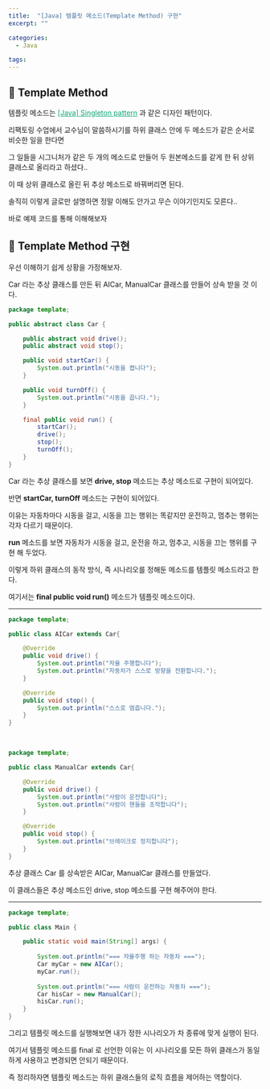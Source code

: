 ```yaml
---
title:  "[Java] 템플릿 메소드(Template Method) 구현"
excerpt: ""

categories:
  - Java

tags:
---
```


## 🥟 Template Method

템플릿 메소드는 <a href="https://nam-ki-bok.github.io/java/Java_singleton/" style="color:#0FA678">[Java] Singleton pattern</a> 과 같은 디자인 패턴이다.

리팩토링 수업에서 교수님이 말씀하시기를 하위 클래스 안에 두 메소드가 같은 순서로 비슷한 일을 한다면

그 일들을 시그니처가 같은 두 개의 메소드로 만들어 두 원본메소드를 같게 한 뒤 상위 클래스로 올리라고 하셨다..

이 때 상위 클래스로 올린 뒤 추상 메소드로 바꿔버리면 된다.

솔직히 이렇게 글로만 설명하면 정말 이해도 안가고 무슨 이야기인지도 모른다..

바로 예제 코드를 통해 이해해보자

## 🍜 Template Method 구현

우선 이해하기 쉽게 상황을 가정해보자.

Car 라는 추상 클래스를 만든 뒤 AICar, ManualCar 클래스를 만들어 상속 받을 것 이다.

```java
package template;

public abstract class Car {

    public abstract void drive();
    public abstract void stop();

    public void startCar() {
        System.out.println("시동을 켭니다");
    }

    public void turnOff() {
        System.out.println("시동을 끕니다.");
    }

    final public void run() {
        startCar();
        drive();
        stop();
        turnOff();
    }
}
```

Car 라는 추상 클래스를 보면 **drive, stop** 메소드는 추상 메소드로 구현이 되어있다.

반면 **startCar, turnOff** 메소드는 구현이 되어있다.

이유는 자동차마다 시동을 걸고, 시동을 끄는 행위는 똑같지만 운전하고, 멈추는 행위는 각자 다르기 때문이다.

**run** 메소드를 보면 자동차가 시동을 걸고, 운전을 하고, 멈추고, 시동을 끄는 행위를 구현 해 두었다.

이렇게 하위 클래스의 동작 방식, 즉 시나리오를 정해둔 메소드를 템플릿 메소드라고 한다.

여기서는 **final public void run()** 메소드가 템플릿 메소드이다.

---

```java
package template;

public class AICar extends Car{

	@Override
	public void drive() {
		System.out.println("자율 주행합니다");
		System.out.println("자동차가 스스로 방향을 전환합니다.");
	}

	@Override
	public void stop() {
		System.out.println("스스로 멈춥니다.");		
	}
}
```

<br>

```java
package template;

public class ManualCar extends Car{

	@Override
	public void drive() {
		System.out.println("사람이 운전합니다");
		System.out.println("사람이 핸들을 조작합니다");
	}

	@Override
	public void stop() {
		System.out.println("브레이크로 정지합니다");
	}
}
```

추상 클래스 Car 를 상속받은 AICar, ManualCar 클래스를 만들었다.

이 클래스들은 추상 메소드인 drive, stop 메소드를 구현 해주어야 한다.

---

```java
package template;

public class Main {

	public static void main(String[] args) {
		
		System.out.println("=== 자율주행 하는 자동차 ===");
		Car myCar = new AICar();
		myCar.run();
		
		System.out.println("=== 사람이 운전하는 자동차 ===");
		Car hisCar = new ManualCar();
		hisCar.run();
	}
}
```

그리고 템플릿 메소드를 실행해보면 내가 정한 시나리오가 차 종류에 맞게 실행이 된다.

여기서 템플릿 메소드를 final 로 선언한 이유는 이 시나리오를 모든 하위 클래스가 동일하게 사용하고 변경되면 안되기 때문이다.

즉 정리하자면 템플릿 메소드는 하위 클래스들의 로직 흐름을 제어하는 역할이다.

<br>